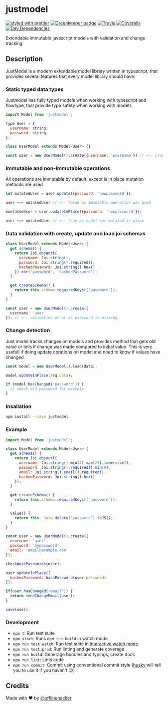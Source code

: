 # justmodel

[![styled with prettier](https://img.shields.io/badge/styled_with-prettier-ff69b4.svg)](https://github.com/prettier/prettier)
[![Greenkeeper badge](https://badges.greenkeeper.io/offlinehacker/justmodel.svg)](https://greenkeeper.io/)
[![Travis](https://img.shields.io/travis/offlinehacker/justmodel.svg)](https://travis-ci.org/offlinehacker/justmodel)
[![Coveralls](https://img.shields.io/coveralls/offlinehacker/justmodel.svg)](https://coveralls.io/github/offlinehacker/justmodel)
[![Dev Dependencies](https://david-dm.org/offlinehacker/justmodel/dev-status.svg)](https://david-dm.org/offlinehacker/justmodel?type=dev)

Extendable immutable javascript models with validation and change tracking

## Description

JustModel is a modern extendable model library written in typescript,
that provides several features that every model library should have:

### Static typed data types

Justmodel has fully typed models when working with typescript and flowtype,
that provide type safety when working with models.

```javascript
import Model from 'justmodel';

type User = {
  username: string;
  password: string;
}; 

class UserModel extends Model<User> {}

const user = new UserModel().create({username: 'username'}) // <-- property password is missing in type
```

### Immutable and non-immutable operations

All operations are immutable by default, except is in place mutation methods are used

```javascript
let mutatedUser = user.update({password: 'newpassword'});

user === mutatedUser // <-- false as immutable operation was used

muetatedUser = user.updateInPlace({password: 'newpassword'});

user === mutatedUser // <-- true as model was mutated in place
```

### Data validation with create, update and load joi schemas

```javascript
class UserModel extends Model<User> {
  get schema() {
    return Joi.object({
      username: Joi.string(),
      password: Joi.string().required(),
      hashedPassword: Joi.string().hex()
    }).xor('password', 'hashedPassword');
  }

  get createSchema() {
    return this.schema.requiredKeys(['password']);
  }
}

const user = new UserModel().create({
  username: 'user'
}); // <-- validation error as password is missing
```

### Change detection

Just model tracks changes on models and provides method that gets old value
or tells if change was made compared to initial value. This is very usefull if
doing update oprations on model and need to know if values have changed.

```javascript
const model = new UserModel().load(data);

model.updateInPlace(req.data);

if (model.hasChanged('password')) {
  // check old password for example
}
```

### Insallation

```bash
npm install --save justmodel
```

### Example

```javascript
import Model from 'justmodel';

class UserModel extends Model<User> {
  get schema() {
    return Joi.object({
      username: Joi.string().min(4).max(20).lowercase(),
      password: Joi.string().required().min(8),
      email: Joi.string().email().required(),
      hashedPassword: Joi.string().hex()
    });
  }

  get createSchema() {
    return this.schema.requiredKeys(['password']);
  }

  value() {
    return this._data.delete('password').toJS();
  }
}

const user = new UserModel().create({
  username: 'user',
  password: 'mypassword',
  email: 'email@example.com'
});

checkWeakPasswords(user);

user.updateInPlace({
  hashedPassword: hashPassword(user.password)
});

if(user.hasChanged('email')) {
  return sendChangeEmail(user);
}

save(user);
```

### Development

 - `npm t`: Run test suite
 - `npm start`: Runs `npm run build` in watch mode
 - `npm run test:watch`: Run test suite in [interactive watch mode](http://facebook.github.io/jest/docs/cli.html#watch)
 - `npm run test:prod`: Run linting and generate coverage
 - `npm run build`: Generage bundles and typings, create docs
 - `npm run lint`: Lints code
 - `npm run commit`: Commit using conventional commit style ([husky](https://github.com/typicode/husky) will tell you to use it if you haven't :wink:)

## Credits

Made with :heart: by [@offlinehacker](https://twitter.com/offlinehacker) 
